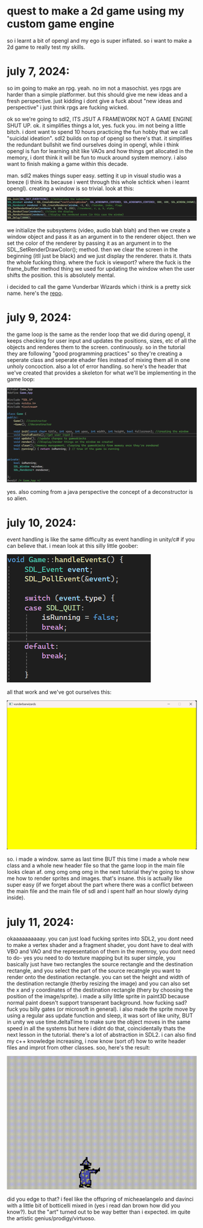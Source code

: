 # quest to make a 2d game using my custom game engine
so i learnt a bit of opengl and my ego is super inflated. so i want to make a 2d game to really test my skills.

# july 7, 2024:
so im going to make an rpg. yeah. no im not a masochist. yes rpgs are harder than a simple platformer. but this should give me new ideas and a fresh perspective. just kidding i dont give a fuck about "new ideas and perspective" i just think rpgs are fucking wicked. 

ok so we're going to sdl2, ITS JSUT A FRAMEWORK NOT A GAME ENGINE SHUT UP. ok. it simplifies things a lot, yes. fuck you. im not being a little bitch. i dont want to spend 10 hours practicing the fun hobby that we call "suicidal ideation". sdl2 builds on top of opengl so there's that. it simplifies the redundant bullshit we find ourselves doing in opengl, while i think opengl is fun for learning shit like VAOs and how things get allocated in the memory, i dont think it will be fun to muck around system memory. i also want to finish making a game within this decade.

man. sdl2 makes things super easy. setting it up in visual studio was a breeze (i think its because i went through this whole schtick when i learnt opengl). creating a window is so trivial. look at this:

![easywindows](/images/imagesforrpg/1.png)

we initialize the subsystems (video, audio blah blah) and then we create a window object and pass it as an argument in to the renderer object. then we set the color of the renderer by passing it as an argument in to the SDL_SetRenderDrawColor(); method. then we clear the screen in the beginning (itll just be black) and we just display the renderer. thats it. thats the whole fucking thing. where the fuck is viewport? where the fuck is the frame_buffer method thing we used for updating the window when the user shifts the position. this is absolutely mental.

i decided to call the game Vunderbar Wizards which i think is a pretty sick name. here's the [repo](https://github.com/wheatgreaser/vunderbarwizards).

# july 9, 2024:
the game loop is the same as the render loop that we did during opengl, it keeps checking for user input and updates the positions, sizes, etc of all the objects and renderes them to the screen. continuously. so in the tutorial they are following "good programming practices" so they're creating a seperate class and seperate ehader files instead of mixing them all in one unholy concoction. also a lot of error handling. so here's the header that we've created that provides a skeleton for what we'll be implementing in the game loop:

![headerclasssperatefile](/images/imagesforrpg/2.png)

yes. also coming from a java perspective the concept of a deconstructor is so alien.

# july 10, 2024:
event handling is like the same difficulty as event handling in unity/c# if you can believe that. i mean look at this silly little goober:

![easyeventhandling](/images/imagesforrpg/3.png)

all that work and we've got ourselves this:

![goofy ahh](/images/imagesforrpg/4.png)

so. i made a window. same as last time BUT this time i made a whole new class and a whole new header file so that the game loop in the main file looks clean af. omg omg omg omg in the next tutorial they're going to show me how to render sprites and images. that's insane. this is actually like super easy (if we forget about the part where there was a conflict between the main file and the main file of sdl and i spent half an hour slowly dying inside).

# july 11, 2024:
okaaaaaaaaaay. you can just load fucking sprites into SDL2, you dont need to make a vertex shader and a fragment shader, you dont have to deal with VBO and VAO and the representation of them in the memroy, you dont need to do- yes you need to do texture mapping but its super simple, you basically just have two rectangles the source rectangle and the destination rectangle, and you select the part of the source recatngle you want to render onto the destination rectangle. you can set the height and width of the destination rectangle (therby resizing the image) and you can also set the x and y coordinates of the destination rectangle (thery by choosing the position of the image/sprite). i made a silly little sprite in paint3D because normal paint doesn't support transperant background. how fucking sad? fuck you billy gates (or microsoft in general). i also made the sprite move by using a regular ass update function and sleep, it was sort of like unity, BUT in unity we use time.deltaTime to make sure the object moves in the same speed in all the systems but here i didnt do that, coincidentally thats the next lesson in the tutorial. there's a lot of abstraction in SDL2. i can also find my c++ knowledge increasing, i now know (sort of) how to write header files and improt from other classes. soo, here's the result:

![yo yo yo](/images/imagesforrpg/5.gif)

did you edge to that? i feel like the offspring of micheaelangelo and davinci with a little bit of botticelli mixed in (yes i read dan brown how did you know?). but the "art" turned out to be way better than i expected. im quite the artistic genius/prodigy/virtuoso. 
